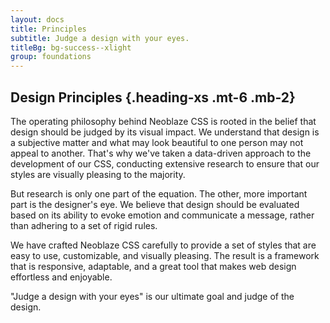 ```yaml
---
layout: docs
title: Principles
subtitle: Judge a design with your eyes.
titleBg: bg-success--xlight
group: foundations
---
```


## Design Principles {.heading-xs .mt-6 .mb-2}

The operating philosophy behind Neoblaze CSS is rooted in the belief that design should be judged by its visual impact. We understand that design is a subjective matter and what may look beautiful to one person may not appeal to another. That's why we've taken a data-driven approach to the development of our CSS, conducting extensive research to ensure that our styles are visually pleasing to the majority.

But research is only one part of the equation. The other, more important part is the designer's eye. We believe that design should be evaluated based on its ability to evoke emotion and communicate a message, rather than adhering to a set of rigid rules.

We have crafted Neoblaze CSS carefully to provide a set of styles that are easy to use, customizable, and visually pleasing. The result is a framework that is responsive, adaptable, and a great tool that makes web design effortless and enjoyable.

"Judge a design with your eyes" is our ultimate goal and judge of the design.